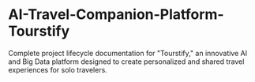 # AI-Travel-Companion-Platform-Tourstify
Complete project lifecycle documentation for "Tourstify," an innovative AI and Big Data platform designed to create personalized and shared travel experiences for solo travelers.
